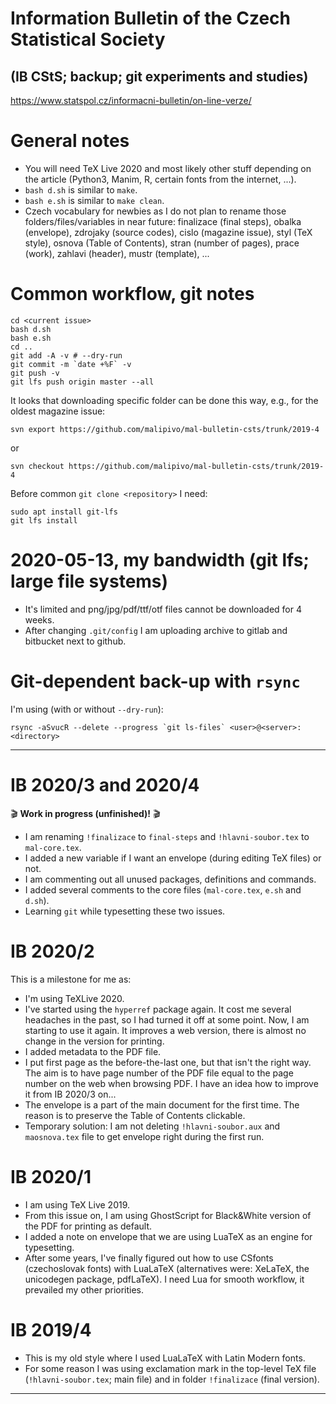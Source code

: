 # Information Bulletin of the Czech Statistical Society 
## (IB CStS; backup; git experiments and studies)

<https://www.statspol.cz/informacni-bulletin/on-line-verze/>

# General notes
* You will need TeX Live 2020 and most likely other stuff depending on the article (Python3, Manim, R, certain fonts from the internet, ...).
* `bash d.sh` is similar to `make`.
* `bash e.sh` is similar to `make clean`.
* Czech vocabulary for newbies as I do not plan to rename those folders/files/variables in near future: finalizace (final steps), obalka (envelope), zdrojaky (source codes), cislo (magazine issue), styl (TeX style), osnova (Table of Contents), stran (number of pages), prace (work), zahlavi (header), mustr (template), ...


# Common workflow, git notes

    cd <current issue>
    bash d.sh
    bash e.sh
    cd ..
    git add -A -v # --dry-run
    git commit -m `date +%F` -v
    git push -v
    git lfs push origin master --all

It looks that downloading specific folder can be done this way, e.g., for the oldest magazine issue:

    svn export https://github.com/malipivo/mal-bulletin-csts/trunk/2019-4

or

    svn checkout https://github.com/malipivo/mal-bulletin-csts/trunk/2019-4

Before common `git clone <repository>` I need:

    sudo apt install git-lfs
    git lfs install


# 2020-05-13, my bandwidth (git lfs; large file systems)

* It's limited and png/jpg/pdf/ttf/otf files cannot be downloaded for 4 weeks. 
* After changing `.git/config` I am uploading archive to gitlab and bitbucket next to github.


# Git-dependent back-up with `rsync`

I'm using (with or without `--dry-run`):

    rsync -aSvucR --delete --progress `git ls-files` <user>@<server>:<directory>
 
---

# IB 2020/3 and 2020/4
:clapper: **Work in progress (unfinished)!** :clapper:
* I am renaming `!finalizace` to `final-steps` and `!hlavni-soubor.tex` to `mal-core.tex`.
* I added a new variable if I want an envelope (during editing TeX files) or not.
* I am commenting out all unused packages, definitions and commands. 
* I added several comments to the core files (`mal-core.tex`, `e.sh` and `d.sh`).
* Learning `git` while typesetting these two issues.

# IB 2020/2
This is a milestone for me as:
* I'm using TeXLive 2020.
* I've started using the `hyperref` package again. It cost me several headaches in the past, so I had turned it off at some point. Now, I am starting to use it again.  It improves a web version, there is almost no change in the version for printing.
* I added metadata to the PDF file.
* I put first page as the before-the-last one, but that isn't the right way. The aim is to have page number of the PDF file equal to the page number on the web when browsing PDF.  I have an idea how to improve it from IB 2020/3 on...
* The envelope is a part of the main document for the first time. The reason is to preserve the Table of Contents clickable.
* Temporary solution: I am not deleting `!hlavni-soubor.aux` and `maosnova.tex` file to get envelope right during the first run.

# IB 2020/1
* I am using TeX Live 2019.
* From this issue on, I am using GhostScript for Black&White version of the PDF for printing as default.
* I added a note on envelope that we are using LuaTeX as an engine for typesetting.
* After some years, I've finally figured out how to use CSfonts (czechoslovak fonts) with LuaLaTeX (alternatives were: XeLaTeX, the unicodegen package, pdfLaTeX). I need Lua for smooth workflow, it prevailed my other priorities.

# IB 2019/4
* This is my old style where I used LuaLaTeX with Latin Modern fonts.
* For some reason I was using exclamation mark in the top-level TeX file (`!hlavni-soubor.tex`; main file) and in folder `!finalizace` (final version).

---

